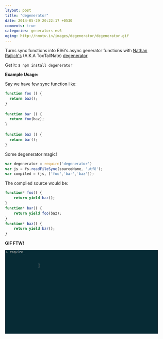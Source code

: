 ```yaml
---
layout: post
title: "degenerator"
date: 2014-05-29 20:22:17 +0530
comments: true
categories: generators es6
ogimg: http://nmotw.in/images/degenerator/degenerator.gif
---
```


Turns sync functions into ES6's async generator functions with [Nathan Rajlich's](http://n8.io/) (A.K.A TooTallNate) [degenerator](https://www.npmjs.org/package/degenerator)


Get it: `$ npm install degenerator`

__Example Usage:__


Say we have few sync function like:

```javascript
function foo () {
  return baz();
}

function bar () {
  return foo(baz);
}

function baz () {
  return bar();
}
```

Some degenerator magic!

```javascript
var degenerator = require('degenerator')
var js = fs.readFileSync(sourceName, 'utf8');
var compiled = (js, ['foo','bar','baz']);
```

The complied source would be:

```javascript
function* foo() {
    return yield baz();
}
function* bar() {
    return yield foo(baz);
}
function* baz() {
    return yield bar();
}
```

__GIF FTW!__

![degnerator](/images/degenerator/degenerator.gif)
